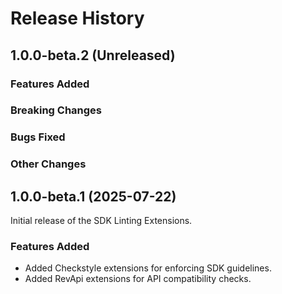# Release History

## 1.0.0-beta.2 (Unreleased)

### Features Added

### Breaking Changes

### Bugs Fixed

### Other Changes

## 1.0.0-beta.1 (2025-07-22)

Initial release of the SDK Linting Extensions.

### Features Added

- Added Checkstyle extensions for enforcing SDK guidelines.
- Added RevApi extensions for API compatibility checks.
